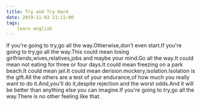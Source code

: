```yaml
---
title: Try and Try Hard
date: 2019-11-03 21:11:00
tags:
    learn english
---
```

If you're going to try,go all the way.Otherwise,don't even start.If you're going to try,go all the way.This could mean losing girlfriends,wives,relatives,jobs and maybe your mind.Go all the way.It could mean not eating for three or four days.It could mean freezing on a park beach.It could mean jail.It could mean derision.mockery,isolation.Isolation is the gift.All the others are a test of your endurance,of how much you really want to do it.And,you'll do it,despite rejection and the worst odds.And it will be better than anything else you can imagine.If you're going to try,go all the way.There is no other feeling like that.